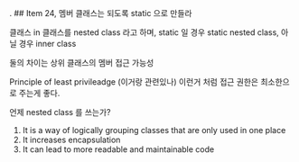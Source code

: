 . ## Item 24, 멤버 클래스는 되도록 static 으로 만들라

클래스 in 클래스를 nested class 라고 하며, static 일 경우 static nested class, 아닐 경우 inner class

둘의 차이는 상위 클래스의 멤버 접근 가능성


Principle of least privileadge (이거랑 관련있나) 이런거 처럼 접근 권한은 최소한으로 주는게 좋다.

언제 nested class 를 쓰는가?

1. It is a way of logically grouping classes that are only used in one place
2. It increases encapsulation
3. It can lead to more readable and maintainable code
